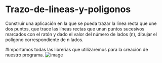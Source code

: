 # Trazo-de-lineas-y-poligonos
Construir una aplicación en la que se pueda trazar la línea recta
que une dos puntos, que trace las líneas rectas que unan puntos sucesivos marcados con el
ratón y dado el valor del número de lados (n), dibujar el polígono correspondiente de n lados. 

#Importamos todas las librerias que utilizaremos para la creación de nuestro programa.
![image](https://user-images.githubusercontent.com/71079322/132070962-4e954679-a05b-4542-bb5f-6630850d6ee8.png)
